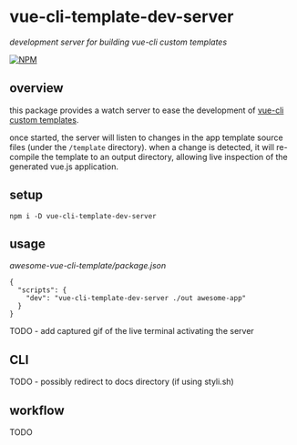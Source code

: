# vue-cli-template-dev-server

*development server for building vue-cli custom templates*

[![NPM][1]][2]


## overview

this package provides a watch server to ease the development of [vue-cli custom templates][3].

once started, the server will listen to changes in the app template source files (under the `/template` directory).
when a change is detected, it will re-compile the template to an output directory, allowing live inspection of the 
generated vue.js application.


## setup

    npm i -D vue-cli-template-dev-server


## usage

*awesome-vue-cli-template/package.json*

    {
      "scripts": {
        "dev": "vue-cli-template-dev-server ./out awesome-app"
      }
    }

TODO - add captured gif of the live terminal activating the server


## CLI

TODO - possibly redirect to docs directory (if using styli.sh)


## workflow

TODO




[1]: https://img.shields.io/npm/v/vue-cli-template-dev-server.svg?style=flat-square
[2]: https://www.npmjs.com/package/vue-cli-template-dev-server
[3]: https://github.com/vuejs/vue-cli/tree/master#custom-templates
